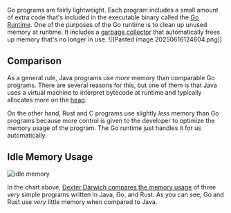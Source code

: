 Go programs are fairly lightweight. Each program includes a small amount of extra code that's included in the executable binary called the [Go Runtime](https://go.dev/doc/faq#runtime). One of the purposes of the Go runtime is to clean up unused memory at runtime. It includes a [garbage collector](https://en.wikipedia.org/wiki/Garbage_collection_\(computer_science\)) that automatically frees up memory that's no longer in use.
![[Pasted image 20250616124604.png]]

## Comparison

As a general rule, Java programs use _more_ memory than comparable Go programs. There are several reasons for this, but one of them is that Java uses a virtual machine to interpret bytecode at runtime and typically allocates more on the [heap](https://courses.grainger.illinois.edu/cs225/fa2022/resources/stack-heap/).

On the other hand, Rust and C programs use slightly _less_ memory than Go programs because more control is given to the developer to optimize the memory usage of the program. The Go runtime just handles it for us automatically.

## Idle Memory Usage

![idle memory](https://miro.medium.com/max/1400/1*Ggs-bJxobwZmrbfuoWGpFw.png)

In the chart above, [Dexter Darwich compares the memory usage](https://medium.com/@dexterdarwich/comparison-between-java-go-and-rust-fdb21bd5fb7c) of three _very_ simple programs written in Java, Go, and Rust. As you can see, Go and Rust use _very_ little memory when compared to Java.